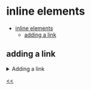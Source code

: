 # inline elements

- [inline elements](#inline-elements)
  - [adding a link](#adding-a-link)

## adding a link 
<details>
<summary>Adding a link</summary>

### description
Add a link, with the url `https://google.com` and the text `Google`.

### tasks
- [x] The code is valid
- [x] Use the desired tag to define the link
- [x] Use the right attribute to specify the url
- [x] The link contains the right text

### solution
[link.html](./link.html)

</details>

[<<](../../../README.md)
<!--
:%s/\(Sample \(Input\|Output\) \d:\)\n\(.*\)/```\r\r**\1**\r```\3/gc
-->
